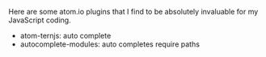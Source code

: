 Here are some atom.io plugins that I find to be absolutely invaluable for my JavaScript coding.

- atom-ternjs: auto complete
- autocomplete-modules: auto completes require paths
